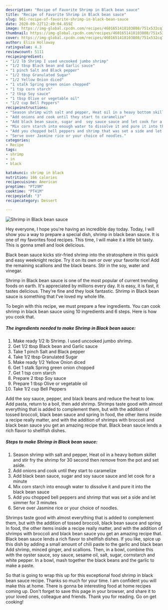 ```yaml
---
description: "Recipe of Favorite Shrimp in Black bean sauce"
title: "Recipe of Favorite Shrimp in Black bean sauce"
slug: 961-recipe-of-favorite-shrimp-in-black-bean-sauce
date: 2020-09-22T12:49:04.859Z
image: https://img-global.cpcdn.com/recipes/4601651418103808/751x532cq70/shrimp-in-black-bean-sauce-recipe-main-photo.jpg
thumbnail: https://img-global.cpcdn.com/recipes/4601651418103808/751x532cq70/shrimp-in-black-bean-sauce-recipe-main-photo.jpg
cover: https://img-global.cpcdn.com/recipes/4601651418103808/751x532cq70/shrimp-in-black-bean-sauce-recipe-main-photo.jpg
author: Eliza Holloway
ratingvalue: 4.3
reviewcount: 5111
recipeingredient:
- "1/2 lb Shrimp I used uncooked jumbo shrimp"
- "1/2 tbsp Black bean and Garlic sauce"
- "1 pinch Salt and Black pepper"
- "1/2 tbsp Granulated Sugar"
- "1/2 Yellow Onion diced"
- "1 stalk Spring green onion chopped"
- "1 tsp corn starch"
- "2 tbsp Soy sauce"
- "1 tbsp Olive or vegetable oil"
- "1/2 cup Bell Peppers"
recipeinstructions:
- "Season shrimp with salt and pepper, Heat oil in a heavy bottom skillet and stir fry the shrimp for 30 second then remove from the pot and set aside."
- "Add onions and cook until they start to caramelize"
- "Add black bean sauce, sugar and  soy sauce sauce and let cook for a minute"
- "Mix corn starch into enough water to dissolve it and pure it into the black bean sauce"
- "Add you chopped bell peppers and shrimp that was set a side and let simmer for 3 minutes"
- "Serve over Jasmine rice or your choice of noodles."
categories:
- Recipe
tags:
- shrimp
- in
- black

katakunci: shrimp in black 
nutrition: 166 calories
recipecuisine: American
preptime: "PT29M"
cooktime: "PT41M"
recipeyield: "3"
recipecategory: Dessert

---
```



![Shrimp in Black bean sauce](https://img-global.cpcdn.com/recipes/4601651418103808/751x532cq70/shrimp-in-black-bean-sauce-recipe-main-photo.jpg)

Hey everyone, I hope you're having an incredible day today. Today, I will show you a way to prepare a special dish, shrimp in black bean sauce. It is one of my favorites food recipes. This time, I will make it a little bit tasty. This is gonna smell and look delicious.

Black bean sauce kicks stir-fried shrimp into the stratosphere in this quick and easy weeknight recipe. Try it on its own or over your favorite rice! Add the remaining scallions and the black beans. Stir in the soy, water and vinegar.

Shrimp in Black bean sauce is one of the most popular of current trending foods on earth. It's appreciated by millions every day. It is easy, it is fast, it tastes delicious. They're fine and they look fantastic. Shrimp in Black bean sauce is something that I've loved my whole life.


To begin with this recipe, we must prepare a few ingredients. You can cook shrimp in black bean sauce using 10 ingredients and 6 steps. Here is how you cook that.

<!--inarticleads1-->

##### The ingredients needed to make Shrimp in Black bean sauce:

1. Make ready 1/2 lb Shrimp. I used uncooked jumbo shrimp.
1. Get 1/2 tbsp Black bean and Garlic sauce
1. Take 1 pinch Salt and Black pepper
1. Take 1/2 tbsp Granulated Sugar
1. Make ready 1/2 Yellow Onion diced
1. Get 1 stalk Spring green onion chopped
1. Get 1 tsp corn starch
1. Prepare 2 tbsp Soy sauce
1. Prepare 1 tbsp Olive or vegetable oil
1. Take 1/2 cup Bell Peppers


Add the soy sauce, pepper, and black beans and reduce the heat to low. Add pasta, return to a boil, then add shrimp. Shrimps taste good with almost everything that is added to complement them, but with the addition of tossed broccoli, black bean sauce and spring In food, the other items inside a recipe really matter, and with the addition of shrimps with broccoli and black bean sauce you get an amazing recipe that. Black bean sauce lends a rich flavor to shellfish dishes. 

<!--inarticleads2-->

##### Steps to make Shrimp in Black bean sauce:

1. Season shrimp with salt and pepper, Heat oil in a heavy bottom skillet and stir fry the shrimp for 30 second then remove from the pot and set aside.
1. Add onions and cook until they start to caramelize
1. Add black bean sauce, sugar and  soy sauce sauce and let cook for a minute
1. Mix corn starch into enough water to dissolve it and pure it into the black bean sauce
1. Add you chopped bell peppers and shrimp that was set a side and let simmer for 3 minutes
1. Serve over Jasmine rice or your choice of noodles.


Shrimps taste good with almost everything that is added to complement them, but with the addition of tossed broccoli, black bean sauce and spring In food, the other items inside a recipe really matter, and with the addition of shrimps with broccoli and black bean sauce you get an amazing recipe that. Black bean sauce lends a rich flavor to shellfish dishes. If you like, spice up this dish by adding a small amount of chili paste to the garlic and black bean Add shrimp, minced ginger, and scallions. Then, in a bowl, combine this with the oyster sauce, soy sauce, sesame oil, salt, sugar, cornstarch and white pepper. In a bowl, mash together the black beans and the garlic to make a paste. 

So that is going to wrap this up for this exceptional food shrimp in black bean sauce recipe. Thanks so much for your time. I am confident you will make this at home. There is gonna be interesting food at home recipes coming up. Don't forget to save this page in your browser, and share it to your loved ones, colleague and friends. Thank you for reading. Go on get cooking!
